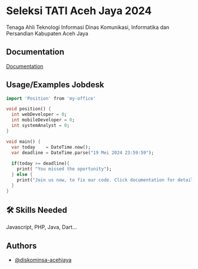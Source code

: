 
# Seleksi TATI Aceh Jaya 2024

Tenaga Ahli Teknologi Informasi Dinas Komunikasi, Informatika dan Persandian Kabupaten Aceh Jaya

## Documentation

[Documentation](https://diskominsa.acehjayakab.go.id/halaman/pengumuman-seleksi-tenaga-ahli-teknologi-informasi-2024)

## Usage/Examples Jobdesk

```dart
import 'Position' from 'my-office'

void position() {
  int webDeveloper = 0;
  int mobileDeveloper = 0;
  int systemAnalyst = 0;
}

void main() {
  var today    = DateTime.now();
  var deadline = DateTime.parse("19 Mei 2024 23:59:59");
  
  if(today >= deadline){
    print( "You missed the oportunity");
  } else {
    print("Join us now, to fix our code. Click documentation for detail.");
  }
}
```

## 🛠 Skills Needed
Javascript, PHP, Java, Dart...

## Authors

- [@diskominsa-acehjaya](https://www.github.com/diskominsa-acehjaya)


